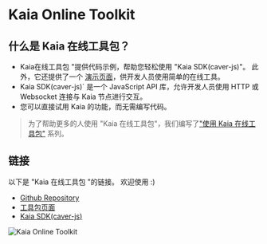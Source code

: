 # Kaia Online Toolkit

## 什么是 Kaia 在线工具包？ <a id="what-is-the-kaia-online-toolkit"></a>

- Kaia在线工具包 "提供代码示例，帮助您轻松使用 "Kaia SDK(caver-js)"。 此外，它还提供了一个 [演示页面](https://toolkit.klaytn.foundation)，供开发人员使用简单的在线工具。
- Kaia SDK(caver-js)\` 是一个 JavaScript API 库，允许开发人员使用 HTTP 或 Websocket 连接与 Kaia 节点进行交互。
- 您可以直接试用 Kaia 的功能，而无需编写代码。

> 为了帮助更多的人使用 "Kaia 在线工具包"，我们编写了["使用 Kaia 在线工具包"](https://medium.com/klaytn/using-klaytn-online-toolkit-1-multisig-60399a0b0278) 系列。

## 链接<a id="links"></a>

以下是 "Kaia 在线工具包 "的链接。 欢迎使用 :)

- [Github Repository](https://github.com/kaiachain/kaia-online-toolkit)
- [工具包页面](https://toolkit.kaia.io)
- [Kaia SDK(caver-js)](../../references/sdk/caver-js/caver-js.md)

![Kaia Online Toolkit](/img/build/tools/klaytn-online-toolkit.png)
